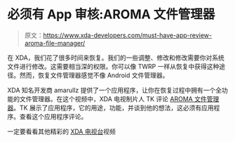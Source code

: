 # 必须有 App 审核:AROMA 文件管理器

> 原文：<https://www.xda-developers.com/must-have-app-review-aroma-file-manager/>

在 XDA，我们花了很多时间来恢复。我们的一些调整、修改和修改需要你对系统文件进行修改。这需要相当深的权限。你可以像 TWRP 一样从恢复中获得这种途径。然而，恢复文件管理器感觉不像 Android 文件管理器。

XDA 知名开发商 amarullz 提供了一个应用程序，让你在恢复过程中拥有一个全功能的文件管理器。在这个视频中，XDA 电视制片人 TK 评论 [AROMA 文件管理器](http://forum.xda-developers.com/showthread.php?t=1646108)。TK 展示了应用程序，它的用途，功能，并谈到他的想法，这必须有应用程序。查看这个应用程序评论。

一定要看看其他精彩的 [XDA 电视台](http://www.xda-developers.com/xda-tv/ "XDA TV")视频
